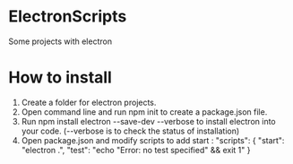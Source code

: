 # ElectronScripts
Some projects with electron
# How to install 
1. Create a folder for electron projects.
2. Open command line and run npm init to create a package.json file.
3. Run npm install electron --save-dev --verbose to install electron into your code. (--verbose is to check the status of installation)
4. Open package.json and modify scripts to add start :
"scripts": {
  "start": "electron .",
  "test": "echo \"Error: no test specified\" && exit 1"
}
